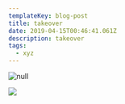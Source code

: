 ```yaml
---
templateKey: blog-post
title: takeover
date: 2019-04-15T00:46:41.061Z
description: takeover
tags:
  - xyz
---
```

![null](/img/ezgif-1-63b98eff658d-li.gif)

![](/img/knittinggnome600.gif)
